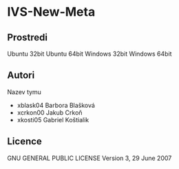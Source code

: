 # IVS-New-Meta
Prostredi
---------

Ubuntu 32bit
Ubuntu 64bit
Windows 32bit
Windows 64bit

Autori
------

Nazev tymu
- xblask04 Barbora Blašková 
- xcrkon00 Jakub Crkoň
- xkosti05 Gabriel Koštialik

Licence
-------
GNU GENERAL PUBLIC LICENSE
 Version 3, 29 June 2007